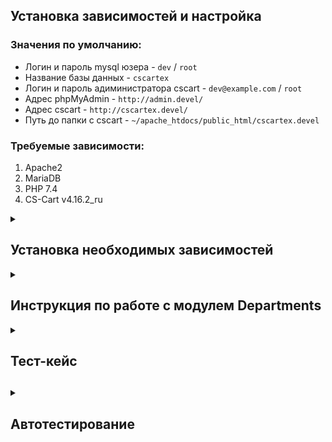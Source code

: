 ## Установка зависимостей и настройка

### Значения по умолчанию:
- Логин и пароль mysql юзера - `dev` / `root`
- Название базы данных - `cscartex`
- Логин и пароль адиминистратора cscart - `dev@example.com` / `root`
- Адрес phpMyAdmin - `http://admin.devel/`
- Адрес cscart - `http://cscartex.devel/`
- Путь до папки с cscart - `~/apache_htdocs/public_html/cscartex.devel`

### Требуемые зависимости:
1. Apache2
2. MariaDB
3. PHP 7.4
4. CS-Cart v4.16.2_ru

<details>
    <summary>
        <h2>Установка необходимых зависимостей</h2>
    </summary>
    
### 
```sh
sudo apt install mariadb-server apache2
```
```sh
sudo add-apt-repository ppa:ondrej/php
```
```sh
sudo apt update
```
```sh
sudo apt install php7.4 php7.4-curl php7.4-xdebug \
php7.4-mysql php7.4-soap php7.4-zip \
php7.4-gd php7.4-xml php7.4-iconv \
php7.4-mbstring git
```

### Возможная ошибка

The following packages have unmet dependencies:
php8.2-gd : Depends: libgd3 (>= 2.3.3) but 2.3.0-2ubuntu2 is to be installed
E: Unable to correct problems, you have held broken packages.

### То сначала нужно вызывать:

1. `sudo apt install libgd3`
2. А затем установить PHP

### Настройка git
```sh
mkdir -p ~/apache_htdocs/public_html/cscartex.devel ; \
cd ~/apache_htdocs/public_html/cscartex.devel
```
- Склонировать текущий репозиторий в папку
- Затем:

```sh
mv cscart-exercise-1/* . ; \
mv cscart-exercise-1/.* . ; \
rmdir cscart-exercise-1
```

### Настройка mysql
```sh
sudo mysql
```

```mysql
CREATE USER 'dev'@'localhost' IDENTIFIED BY 'root';
```

```mysql
GRANT ALL PRIVILEGES ON *.* TO 'dev'@'localhost';
```

```mysql
FLUSH PRIVILEGES;
```

### Импорт базы данных 
```sh
mysql -u dev -p
```

```mysql
CREATE DATABASE cscartex;
```

```sh
unzip -p ~/apache_htdocs/public_html/cscartex.devel/var/backups/cscartex.sql.zip \
| mysql -u dev -p cscartex
```

### Настройка apache2
```sh
sudo cp readme/hosts /etc/ ; \
sudo cp readme/apache2.conf /etc/apache2 ; \
sudo cp readme/cscartex.devel.conf /etc/apache2/sites-available ; \
sudo cp readme/admin.devel.conf /etc/apache2/sites-available ; \
unzip readme/admin.devel.zip -d ~/apache_htdocs/public_html/ ; \
sudo sed -i "s/export APACHE_RUN_USER=www-data/export APACHE_RUN_USER=$USER/g" /etc/apache2/envvars ; \
sudo sed -i "s/export APACHE_RUN_GROUP=www-data/export APACHE_RUN_GROUP=$USER/g" /etc/apache2/envvars ; \
sudo a2ensite cscartex.devel.conf admin.devel.conf ; \
sudo a2enmod rewrite ; sudo systemctl restart apache2
```
- Попробовать открыть в браузере http://cscartex.devel и http://admin.devel

### Если не работает то:
```sh
sudo systemctl restart apache2 ; \
sudo chmod 775 -R ~/apache_htdocs ; \
sudo chown $USER -R ~/apache_htdocs
```
- После этого поидеи должно все заработать
</details>

<details>
    <summary>
        <h2>Инструкция по работе с модулем Departments</h2>
    </summary>

### Установка:
1. Зайти в панель администратора
2. Перейти во вкладку `Модули`
3. Перейти на страницу `Скачанные модули`
4. В поле поиска ввести `Симтек Девелопментс: Отделы`
5. Нажать `Установить` и дождаться установки

### Создание отделов:
1. Перейти во вкладку `Покупатели`
2. Затем перейти на страницу `Отделы`
3. Нажать на кнопку с иконкой `+`
4. Заполнить обязательное поле `Название` отдела
5. Заполнить необязательное поле `Изображение` отдела
6. Заполнить необязательное поле `Описание` отдела
7. Указать обязательное поле `Руководитель` отдела
8. Указать необязательное поле `Сотрудники` отдела
9. Указать `Статус` отдела
10. Нажать на кнопку `Создать`

### Редактирование отделов:
1. Перейти на страницу `Отделы`
2. Навести курсор мышки на нужный отдел
3. Нажать на кнопку с `Шестеренкой`
4. Нажать кнопку `Редактировать`
5. После редактирования нажать на кнопку `Сохранить`

### Удаление отдела: 
1. Перейти на страницу `Отделы`
2. Навести курсор мышки на нужный отдел
3. Нажать на кнопку с `Шестеренкой`
4. Нажать кнопку `Удалить`
5. Подтвердить свое действие нажав `OK`

### Массовое удаление отделов:
1. Перейти на страницу `Отделы`
2. Выделить отделы для удаления
3. Нажать на кнопку с `Шестеренкой`, которая рядом с кнопкой `+`
4. Выбрать удалить выбранные
5. Подтвердить свое действие нажав `OK`

### Просмотр отделов на витрине:
1. Перейти на главную страницу `Витрины`
2. Нажать `Мой профиль`
3. Выбрать из выпавшего списка `Отделы`
4. Выбрать нужный `отдел` из списка `отделов`
5. Нажать на `название` или на `картинку` `отдела`, чтобы перейти на детальную страницу `отдела`

### Редактирование настроек модуля отделов 
1. Зайти в панель администратора
2. Перейти во вкладку `Модули`
3. Перейти на страницу `Скачанные модули`
4. В поле поиска ввести `Симтек Девелопментс: Отделы`
5. Нажать на название модуля `Симтек Девелопментс: Отделы`
6. Перейти во вкладку `Настройки`
</details>

<details>
    <summary>
        <h2>Тест-кейс<h2>
    </summary>

### Предусловия:
1. Есть тестовый магазин с установленной модификацией
2. Администратор, есть логин и пароль
3. Для администратора в панели администратора создано меню для управления отделами

### Тесты:
1. Тест панели администратора
2. Тест витрины

### Тест панели администратора: 
1. Зайти на главную страницу витрины магазина
2. Нажать "Мой профиль"
3. Нажать "Войти"
4. Ввести логин и пароль для администратора
5. Нажать "ВОЙТИ"
6. Нажать "Панель администратора"
7. Нажать "Покупатели"
8. Нажать "Отделы"
9. Нажать на кнопку с иконкой плюса
10. Заполнить поле "Название"
11. Заполнить поле "Руководитель"
12. Заполнить поле "Сотрудники" (минимум 2 сотрудника)
13. Нажать "Создать"
14. Проверить доступность тестового отдела на странице отделов
15. Нажать на название тестового отдела
16. Проверить поле "Название"
17. Проверить поле "Руководитель"
18. Проверить поле "Сотрудники"
19. Нажать на кнопку с иконкой шестеренки
20. Нажать на кнопку "Удалить"
21. Нажать на кнопку "OK"
22. Проверить доступность тестового отдела на странице отделов

### Ожидаемый результат:
- Тестовый отдел успешно создан
- Тестовый отдел отображается на странице отделов
- Страница тестового отдела открывается без ошибок
- Все поля тестового отдела соотвествуют полям при создании
- Тестовый отдел успешно удален
- Тестовый отдел не отображается на странице отделов

### Тест витрины:
1. Зайти на главную страницу витрины магазина
2. Нажать "Мой профиль"
3. Нажать "Войти"
4. Ввести логин и пароль для администратора
5. Нажать "ВОЙТИ"
6. Нажать "Мой профиль"
7. Нажать Отделы
8. Проверить, что тестовый отдел доступен на странице отделов
9. Нажать на название тестового отдела
10. Проверить, что страница тестового отдела доступна и открывается без ошибок
11. Проверить, что сотрудник доступен на странице отдела

### Ожидаемый результат:
- Тестовый отдел доступен на странице отделов
- Страница тестового отдела открывается без ошибок
- Сотрудники отображаются на странице тестового отдела
</details>

<details>
    <summary>
        <h2>Автотестирование<h2>
    </summary>

#### Предусловия:
1. Создать отдел с названием `Тестовый отдел`
2. Указать руководителя с именем `Денис Петров`
3. Указать сотрудников с именами `Петрова Анна` и `Маслов Алексей`

#### Чтобы запустить автотесты:
1. Перейти в папку `var/tools/autotests`
2. В командной строке ввести ` php codecept.phar run --steps`
</details>
